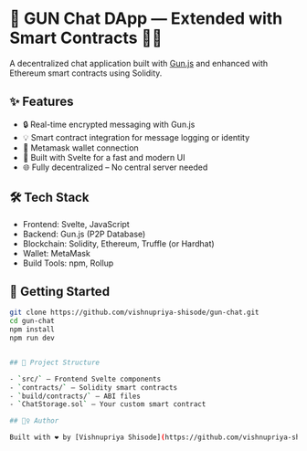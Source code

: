 # 🔐 GUN Chat DApp — Extended with Smart Contracts 🧠💬

A decentralized chat application built with [Gun.js](https://gun.eco/) and enhanced with Ethereum smart contracts using Solidity.

## ✨ Features

- 🔒 Real-time encrypted messaging with Gun.js
- 💡 Smart contract integration for message logging or identity
- 👛 Metamask wallet connection
- 🧱 Built with Svelte for a fast and modern UI
- 🌐 Fully decentralized – No central server needed

## 🛠 Tech Stack

- Frontend: Svelte, JavaScript
- Backend: Gun.js (P2P Database)
- Blockchain: Solidity, Ethereum, Truffle (or Hardhat)
- Wallet: MetaMask
- Build Tools: npm, Rollup

## 🚀 Getting Started

```bash
git clone https://github.com/vishnupriya-shisode/gun-chat.git
cd gun-chat
npm install
npm run dev


## 📂 Project Structure

- `src/` – Frontend Svelte components
- `contracts/` – Solidity smart contracts
- `build/contracts/` – ABI files
- `ChatStorage.sol` – Your custom smart contract

## 🙋‍♀️ Author

Built with ❤️ by [Vishnupriya Shisode](https://github.com/vishnupriya-shisode)
